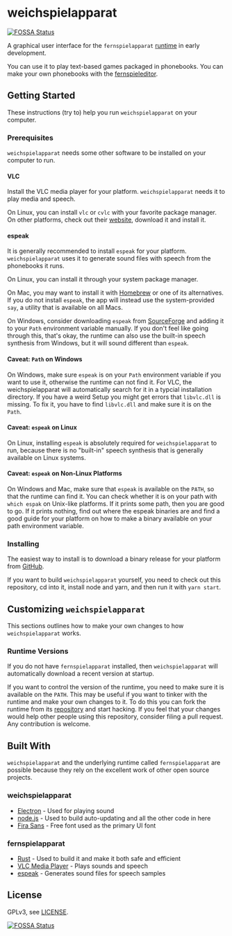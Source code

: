 # weichspielapparat
[![FOSSA Status](https://app.fossa.com/api/projects/git%2Bgithub.com%2Fkrachzack%2Fweichspielapparat.svg?type=shield)](https://app.fossa.com/projects/git%2Bgithub.com%2Fkrachzack%2Fweichspielapparat?ref=badge_shield)

A graphical user interface for the `fernspielapparat` [runtime](https://github.com/krachzack/fernspielapparat)
in early development.

You can use it to play text-based games packaged in phonebooks.
You can make your own phonebooks with the
[fernspieleditor](https://krachzack.github.io/fernspieleditor/).

## Getting Started
These instructions (try to) help you run `weichspielapparat` on your computer.

### Prerequisites
`weichspielapparat` needs some other software to be installed on your computer
to run.

#### VLC
Install the VLC media player for your platform. `weichspielapparat` needs it
to play media and speech.

On Linux, you can install `vlc` or `cvlc` with your favorite package manager.
On other platforms, check out their [website](https://www.videolan.org),
download it and install it.

#### espeak
It is generally recommended to install `espeak` for your platform.
`weichspielapparat` uses it to generate sound files with speech from
the phonebooks it runs.

On Linux, you can install it through your system package manager.

On Mac, you may want to install it with [Homebrew](https://brew.sh/)
or one of its alternatives. If you do not install `espeak`, the app
will instead use the system-provided `say`, a utility that is available
on all Macs.

On Windows, consider downloading `espeak` from [SourceForge](http://espeak.sourceforge.net/download.html)
and adding it to your `Path` environment variable manually. If you don't
feel like going through this, that's okay, the runtime can also use the
built-in speech synthesis from Windows, but it will sound different than
`espeak`.

#### Caveat: `Path` on Windows
On Windows, make sure `espeak` is on your `Path` environment variable if you
want to use it, otherwise the runtime can not find it. For VLC, the
weichspielapparat will automatically search for it in a typcial installation
directory. If you have a weird Setup you might get errors that `libvlc.dll`
is missing. To fix it, you have to find `libvlc.dll` and make sure it is on
the `Path`.

#### Caveat: `espeak` on Linux
On Linux, installing `espeak` is absolutely required for `weichspielapparat`
to run, because there is no "built-in" speech synthesis that is generally
available on Linux systems.

#### Caveat: `espeak` on Non-Linux Platforms
On Windows and Mac, make sure that `espeak` is available on the `PATH`,
so that the runtime can find it. You can check whether it is on your
path with `which espak` on Unix-like platforms. If it prints some path,
then you are good to go. If it prints nothing, find out where the espeak
binaries are and find a good guide for your platform on how to make a
binary available on your path environment variable.

### Installing
The easiest way to install is to download a binary release for your platform
from [GitHub](https://github.com/krachzack/weichspielapparat/releases).

If you want to build `weichspielapparat` yourself, you need to check out
this repository, cd into it, install node and yarn, and then run it with
`yarn start`.

## Customizing `weichspielapparat`
This sections outlines how to make your own changes to how `weichspielapparat`
works.

### Runtime Versions
If you do not have `fernspielapparat` installed, then `weichspielapparat`
will automatically download a recent version at startup.

If you want to control the version of the runtime, you need to make sure
it is available on the `PATH`. This may be useful if you want to tinker
with the runtime and make your own changes to it. To do this you can fork
the runtime from its [repository](https://github.com/krachzack/fernspielapparat)
and start hacking. If you feel that your changes would help other people
using this repository, consider filing a pull request. Any contribution is
welcome.

## Built With
`weichspielapparat` and the underlying runtime called `fernspielapparat` are
possible because they rely on the excellent work of other open source projects.

### weichspielapparat
* [Electron](https://electronjs.org/) - Used for playing sound
* [node.js](https://nodejs.org/) - Used to build auto-updating and all the other code in here
* [Fira Sans](https://fonts.google.com/specimen/Fira+Sans) - Free font used as the primary UI font

### fernspielapparat
* [Rust](https://www.rust-lang.org/) - Used to build it and make it both safe and efficient
* [VLC Media Player](https://www.videolan.org) - Plays sounds and speech
* [espeak](http://espeak.sourceforge.net) - Generates sound files for speech samples

## License
GPLv3, see [LICENSE](LICENSE).


[![FOSSA Status](https://app.fossa.com/api/projects/git%2Bgithub.com%2Fkrachzack%2Fweichspielapparat.svg?type=large)](https://app.fossa.com/projects/git%2Bgithub.com%2Fkrachzack%2Fweichspielapparat?ref=badge_large)